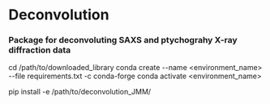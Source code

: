 # Deconvolution
### Package for deconvoluting SAXS and ptychograhy X-ray diffraction data



cd /path/to/downloaded_library
conda create --name <environment_name> --file requirements.txt -c conda-forge
conda activate <environment_name>
<!--- pip install -r /path/to/requirements.txt --->
pip install -e /path/to/deconvolution_JMM/
